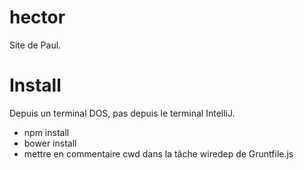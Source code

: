 hector
======

Site de Paul.

# Install

Depuis un terminal DOS, pas depuis le terminal IntelliJ.

* npm install
* bower install
* mettre en commentaire cwd dans la tâche wiredep de Gruntfile.js